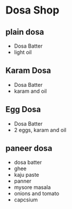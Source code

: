# Dosa Shop

## plain dosa
* Dosa Batter
* light oil

## Karam Dosa
* Dosa Batter
* karam and oil

## Egg Dosa
* Dosa Batter
* 2 eggs, karam and oil

## paneer dosa
* dosa batter
* ghee
* kaju paste
* panner
* mysore masala
* onions and tomato
* capcsium